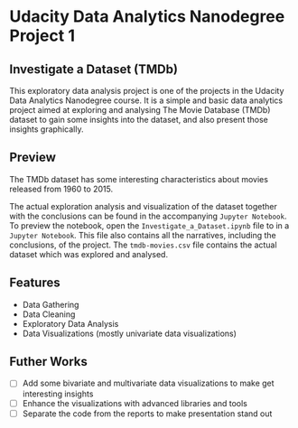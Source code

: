 # Udacity Data Analytics Nanodegree Project 1

## Investigate a Dataset (TMDb)

This exploratory data analysis project is one of the projects in the Udacity Data Analytics Nanodegree course.
It is a simple and basic data analytics project aimed at exploring and analysing The Movie Database (TMDb) dataset to gain some insights into the dataset, and also present those insights graphically.

## Preview

The TMDb dataset has some interesting characteristics about movies released from 1960 to 2015.

The actual exploration analysis and visualization of the dataset together with the conclusions can be found in the accompanying `Jupyter Notebook`. To preview the notebook, open the `Investigate_a_Dataset.ipynb` file to in a `Jupyter Notebook`. This file also contains all the narratives, including the conclusions, of the project. The `tmdb-movies.csv` file contains the actual dataset which was explored and analysed.

## Features

- Data Gathering
- Data Cleaning
- Exploratory Data Analysis
- Data Visualizations (mostly univariate data visualizations)

## Futher Works

- [ ] Add some bivariate and multivariate data visualizations to make get interesting insights
- [ ] Enhance the visualizations with advanced libraries and tools
- [ ] Separate the code from the reports to make presentation stand out
